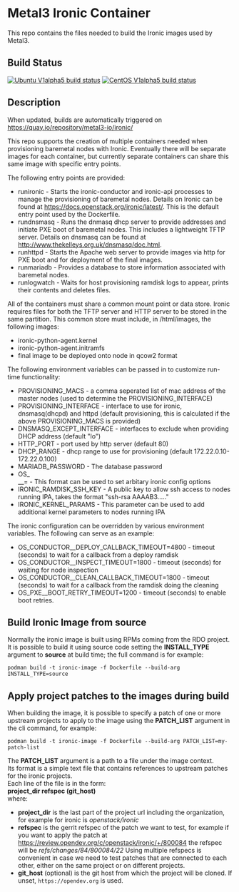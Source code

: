 Metal3 Ironic Container
==========================

This repo contains the files needed to build the Ironic images used by Metal3.

Build Status
------------

[![Ubuntu V1alpha5 build status](https://jenkins.nordix.org/view/Airship/job/airship_master_v1a5_integration_test_ubuntu/badge/icon?subject=Ubuntu%20E2E%20V1alpha5)](https://jenkins.nordix.org/view/Airship/job/airship_master_v1a5_integration_test_ubuntu)
[![CentOS V1alpha5 build status](https://jenkins.nordix.org/view/Airship/job/airship_master_v1a5_integration_test_centos/badge/icon?subject=CentOS%20E2E%20V1alpha5)](https://jenkins.nordix.org/view/Airship/job/airship_master_v1a5_integration_test_centos)

Description
-----------

When updated, builds are automatically triggered on https://quay.io/repository/metal3-io/ironic/

This repo supports the creation of multiple containers needed when provisioning baremetal nodes with Ironic. Eventually there will be separate images for each container, but currently separate containers can share this same image with specific entry points.

The following entry points are provided:
- runironic - Starts the ironic-conductor and ironic-api processes to manage the provisioning of baremetal nodes.  Details on Ironic can be found at https://docs.openstack.org/ironic/latest/.  This is the default entry point used by the Dockerfile.
- rundnsmasq - Runs the dnmasq dhcp server to provide addresses and initiate PXE boot of baremetal nodes.  This includes a lightweight TFTP server.  Details on dnsmasq can be found at http://www.thekelleys.org.uk/dnsmasq/doc.html.
- runhttpd - Starts the Apache web server to provide images via http for PXE boot and for deployment of the final images.
- runmariadb - Provides a database to store information associated with baremetal nodes.
- runlogwatch - Waits for host provisioning ramdisk logs to appear, prints their contents and deletes files.

All of the containers must share a common mount point or data store.  Ironic requires files for both the TFTP server and HTTP server to be stored in the same partition.  This common store must include, in <shared store>/html/images, the following images:
- ironic-python-agent.kernel
- ironic-python-agent.initramfs
- final image to be deployed onto node in qcow2 format

The following environment variables can be passed in to customize run-time functionality:
- PROVISIONING_MACS - a comma seperated list of mac address of the master nodes (used to determine the PROVISIONING_INTERFACE)
- PROVISIONING_INTERFACE - interface to use for ironic, dnsmasq(dhcpd) and httpd (default provisioning, this is calculated if the above PROVISIONING_MACS is provided)
- DNSMASQ_EXCEPT_INTERFACE - interfaces to exclude when providing DHCP address (default "lo")
- HTTP_PORT - port used by http server (default 80)
- DHCP_RANGE - dhcp range to use for provisioning (default 172.22.0.10-172.22.0.100)
- MARIADB_PASSWORD - The database password
- OS_<section>_\_<name>=<value> - This format can be used to set arbitary ironic config options
- IRONIC_RAMDISK_SSH_KEY - A public key to allow ssh access to nodes running IPA, takes the format "ssh-rsa AAAAB3....."
- IRONIC_KERNEL_PARAMS - This parameter can be used to add additional kernel parameters to nodes running IPA

The ironic configuration can be overridden by various environment variables. The following can serve as an example:
- OS_CONDUCTOR__DEPLOY_CALLBACK_TIMEOUT=4800 - timeout (seconds) to wait for a callback from a deploy ramdisk
- OS_CONDUCTOR__INSPECT_TIMEOUT=1800 - timeout (seconds) for waiting for node inspection
- OS_CONDUCTOR__CLEAN_CALLBACK_TIMEOUT=1800 - timeout (seconds) to wait for a callback from the ramdisk doing the cleaning
- OS_PXE__BOOT_RETRY_TIMEOUT=1200 - timeout (seconds) to enable boot retries.

Build Ironic Image from source
------------------------------

Normally the ironic image is built using RPMs coming from the RDO project.  
It is possible to build it using source code setting the **INSTALL_TYPE**
argument to **source** at build time; the full command is for example:

    podman build -t ironic-image -f Dockerfile --build-arg INSTALL_TYPE=source

Apply project patches to the images during build
------------------------------------------------

When building the image, it is possible to specify a patch of one or more
upstream projects to apply to the image using the **PATCH_LIST** argument in
the cli command, for example:

    podman build -t ironic-image -f Dockerfile --build-arg PATCH_LIST=my-patch-list

The **PATCH_LIST** argument is a path to a file under the image context.  
Its format is a simple text file that contains references to upstream patches
for the ironic projects.  
Each line of the file is in the form:  
    **project_dir refspec (git_host)**  
where:

* **project_dir** is the last part of the project url including the organization,
for example for ironic is _openstack/ironic_
* **refspec** is the gerrit refspec of the patch we want to test, for example if
you want to apply the patch at
<https://review.opendev.org/c/openstack/ironic/+/800084>
the refspec will be _refs/changes/84/800084/22_
Using multiple refspecs is convenient in case we need to test patches that
are connected to each other, either on the same project or on different
projects.
* **git_host** (optional) is the git host from which the project will be cloned.
If unset, `https://opendev.org` is used.
